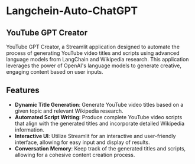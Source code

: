 # Langchein-Auto-ChatGPT
## YouTube GPT Creator

YouTube GPT Creator, a Streamlit application designed to automate the process of generating YouTube video titles and scripts using advanced language models from LangChain and Wikipedia research. This application leverages the power of OpenAI's language models to generate creative, engaging content based on user inputs.

## Features

- **Dynamic Title Generation**: Generate YouTube video titles based on a given topic and relevant Wikipedia research.
- **Automated Script Writing**: Produce complete YouTube video scripts that align with the generated titles and incorporate detailed Wikipedia information.
- **Interactive UI**: Utilize Streamlit for an interactive and user-friendly interface, allowing for easy input and display of results.
- **Conversation Memory**: Keep track of the generated titles and scripts, allowing for a cohesive content creation process.

